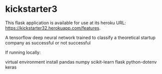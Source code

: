# kickstarter3
This flask application is available for use at its heroku URL: https://kickstarter32.herokuapp.com/features.

A tensorflow deep neural network trained to classify a theoretical startup company as successful or not successful


If running locally:

virtual environment install pandas numpy scikit-learn flask python-dotenv keras
